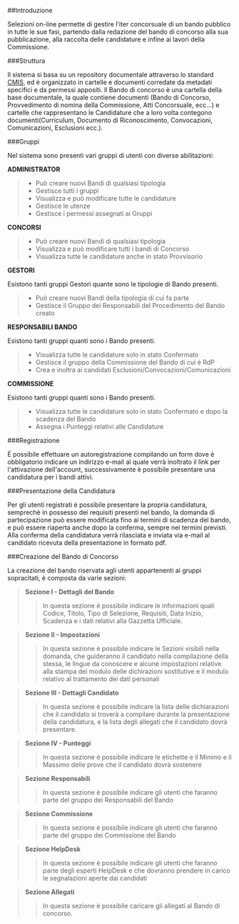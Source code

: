 ##Introduzione

Selezioni on-line permette di gestire l'iter concorsuale di un bando pubblico in tutte le sue fasi,
partendo dalla redazione del bando di concorso alla sua pubblicazione, alla raccolta delle candidature e infine 
ai lavori della Commissione.

###Struttura

Il sistema si basa su un repository documentale attraverso lo standard [CMIS](https://en.wikipedia.org/wiki/Content_Management_Interoperability_Services), ed è organizzato
in cartelle e documenti corredate da metadati specifici e da permessi appositi.
Il Bando di concorso è una cartella della base documentale, la quale contiene documenti (Bando di Concorso, Provvedimento di nomina della Commissione, Atti Concorsuale, ecc...) e cartelle 
che rappresentano le Candidature che a loro volta contegono documenti(Curriculum, Documento di Riconoscimento, Convocazioni, Comunicazioni, Esclusioni ecc.).


###Gruppi

Nel sistema sono presenti vari gruppi di utenti con diverse abilitazioni:

**ADMINISTRATOR**
> * Può creare nuovi Bandi di qualsiasi tipologia 
> * Gestisce tutti i gruppi
> * Visualizza e può modificare tutte le candidature
> * Gestisce le utenze
> * Gestisce i permessi assegnati ai Gruppi

**CONCORSI**
> * Può creare nuovi Bandi di qualsiasi tipologia 
> * Visualizza e può modificare tutti i bandi di Concorso
> * Visualizza tutte le candidature anche in stato Provvisorio

**GESTORI**

Esistono tanti gruppi Gestori quante sono le tipologie di Bando presenti.
> * Può creare nuovi Bandi della tipologia di cui fa parte 
> * Gestisce il Gruppo dei Responsabili del Procedimento del Bando creato

**RESPONSABILI BANDO**

Esistono tanti gruppi quanti sono i Bando presenti.
> * Visualizza tutte le candidature solo in stato Confermato
> * Gestisce il gruppo della Commissione del Bando di cui è RdP
> * Crea e inoltra ai candidati Esclusioni/Convocazioni/Comunicazioni


**COMMISSIONE**

Esistono tanti gruppi quanti sono i Bando presenti.
> * Visualizza tutte le candidature solo in stato Confermato e dopo la scadenza del Bando
> * Assegna i Punteggi relativi alle Candidature


###Registrazione

É possibile effettuare un autoregistrazione compilando un form dove è obbligatorio indicare un indirizzo e-mail al quale
verrà inoltrato il link per l'attivazione dell'account, successivamente è possibile presentare una candidatura per i bandi attivi.


###Presentazione della Candidatura

Per gli utenti registrati è possibile presentare la propria candidatura, semprechè in possesso dei requisiti presenti
nel bando, la domanda di partecipazione può essere modificata fino ai termini di scadenza del bando, e può essere riaperta
anche dopo la conferma, sempre nei termini previsti. Alla conferma della candidatura verrà rilasciata e inviata via e-mail
al candidato ricevuta della presentazione in formato pdf.


###Creazione del Bando di Concorso

La creazione del bando riservata agli utenti appartenenti ai gruppi sopracitati, è composta da varie sezioni:

> **Sezione I - Dettagli del Bando**
> > In questa sezione è possibile indicare le informazioni quali Codice, Titolo, Tipo di Selezione, Requisiti, Data Inizio, Scadenza e i dati relativi alla Gazzetta Ufficiale.

> **Sezione II - Impostazioni**
> > In questa sezione è possibile indicare le Sezioni visibili nella domanda, che guideranno il candidato nella compilazione della stessa, le lingue da conoscere e alcune impostazioni relative alla stampa del modulo delle dichirazioni sostitutive e il modulo relativo al trattamento dei dati personali

> **Sezione III - Dettagli Candidato**
> > In questa sezione è possibile indicare la lista delle dichiarazioni che il candidato si troverà a compilare durante la presentazione della candidatura, e la lista degli allegati che il candidato dovrà presentare.

> **Sezione IV - Punteggi**
> > In questa sezione è possibile indicare le etichette e il Minimo e il Massimo delle prove che il candidato dovrà sostenere

> **Sezione Responsabili**
> > In questa sezione è possibile indicare gli utenti che faranno parte del gruppo dei Responsabili del Bando

> **Sezione Commissione**
> > In questa sezione è possibile indicare gli utenti che faranno parte del gruppo dei Commissione del Bando

> **Sezione HelpDesk**
> > In questa sezione è possibile indicare gli utenti che faranno parte degli esperti HelpDesk e che dovranno prendere in carico le segnalazioni aperte dai candidati

> **Sezione Allegati**
> > In questa sezione è possibile caricare gli allegati al Bando di concorso.





